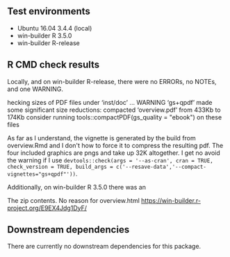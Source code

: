 ## Test environments
* Ubuntu 16.04 3.4.4 (local)
* win-builder R 3.5.0
* win-builder R-release

## R CMD check results
Locally, and on win-builder R-release, there were no ERRORs, no NOTEs, and one WARNING. 

hecking sizes of PDF files under ‘inst/doc’ ... WARNING
  ‘gs+qpdf’ made some significant size reductions:
     compacted ‘overview.pdf’ from 433Kb to 174Kb
  consider running tools::compactPDF(gs_quality = "ebook") on these files 

As far as I understand, the vignette is generated by the build from overview.Rmd and I don't how to force it to compress the resulting pdf. The four included graphics are pngs and take up 32K altogether. I get no avoid the warning if I use `devtools::check(args = '--as-cran', cran = TRUE, check_version = TRUE, build_args = c('--resave-data','--compact-vignettes="gs+qpdf"'))`. 

Additionally, on win-builder R 3.5.0 there was an 

The zip contents. No reason for overview.html
https://win-builder.r-project.org/E9EX4Jdg1DyF/

## Downstream dependencies
There are currently no downstream dependencies for this package.